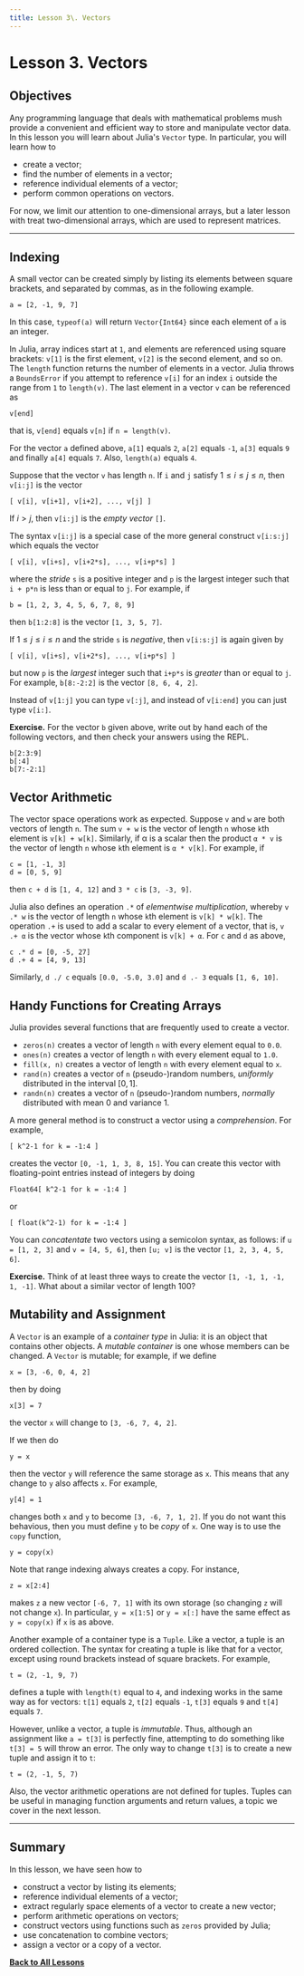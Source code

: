 ```yaml
---
title: Lesson 3\. Vectors
---
```


# Lesson 3. Vectors

## Objectives

Any programming language that deals with mathematical problems mush provide
a convenient and efficient way to store and manipulate vector data. In this
lesson you will learn about Julia's `Vector` type.  In particular, you will
learn how to

* create a vector;
* find the number of elements in a vector;
* reference individual elements of a vector;
* perform common operations on vectors.

For now, we limit our attention to one-dimensional arrays, but a later lesson
with treat two-dimensional arrays, which are used to represent matrices.

* * *

## Indexing 

A small vector can be created simply by listing its elements between square
brackets, and separated by commas, as in the following example.
```
a = [2, -1, 9, 7]
```
In this case, `typeof(a)` will return `Vector{Int64}` since each element of
`a` is an integer.  

In Julia, array indices start at `1`, and elements are referenced using 
square brackets: `v[1]` is the first element, `v[2]` is the
second element, and so on.  The `length` function returns the number of 
elements in a vector.  Julia throws a `BoundsError` if you attempt to 
reference `v[i]` for an index `i` outside the range from `1` to `length(v)`.
The last element in a vector `v` can be referenced as
```
v[end]
```
that is, `v[end]` equals `v[n]` if `n = length(v)`.

For the vector `a` defined above, `a[1]` equals `2`, `a[2]` equals `-1`,
`a[3]` equals `9` and finally `a[4]` equals `7`.  Also, `length(a)` equals `4`.

Suppose that the vector `v` has length `n`.  If `i` and `j` satisfy
$1\le i\le j\le n$, then `v[i:j]` is the vector
```
[ v[i], v[i+1], v[i+2], ..., v[j] ]
```
If $i>j$, then `v[i:j]` is the *empty vector* `[]`.  

The syntax `v[i:j]` is a special case of the more general construct `v[i:s:j]` 
which equals the vector
```
[ v[i], v[i+s], v[i+2*s], ..., v[i+p*s] ]
```
where the *stride* `s` is a positive integer and `p` is the largest integer such 
that `i + p*n` is less than or equal to `j`.  For example, if
```
b = [1, 2, 3, 4, 5, 6, 7, 8, 9]
```
then `b[1:2:8]` is the vector `[1, 3, 5, 7]`.  

If $1\le j\le i\le n$ and the stride `s` is *negative*, then `v[i:s:j]` is again
given by
```
[ v[i], v[i+s], v[i+2*s], ..., v[i+p*s] ]
```
but now `p` is the *largest* integer such that `i+p*s` is *greater* than or
equal to `j`.  For example, `b[8:-2:2]` is the vector `[8, 6, 4, 2]`.

Instead of `v[1:j]` you can type `v[:j]`, and instead of `v[i:end]` you can
just type `v[i:]`.


**Exercise.** For the vector `b` given above, write out by hand each of the 
following vectors, and then check your answers using the REPL.
```
b[2:3:9]
b[:4]
b[7:-2:1]
```

## Vector Arithmetic

The vector space operations work as expected.  Suppose `v` and `w` are both
vectors of length `n`.  The sum `v + w` is the vector of length `n` whose `k`th
element is `v[k] + w[k]`.  Similarly, if α is a scalar then the product `α * v` 
is the vector of length `n` whose `k`th element is `α * v[k]`.   For example,
if
```
c = [1, -1, 3] 
d = [0, 5, 9]
```
then `c + d` is `[1, 4, 12]` and `3 * c`  is `[3, -3, 9]`.

Julia also defines an operation `.*` of *elementwise multiplication*, whereby
`v .* w` is the vector of length `n` whose `k`th element is `v[k] * w[k]`.
The operation `.+` is used to add a scalar to every element of a vector, that is,
`v .+ α` is the vector whose `k`th component is `v[k] + α`.
For `c` and `d` as above, 
```
c .* d = [0, -5, 27]
d .+ 4 = [4, 9, 13]
```
Similarly, `d ./ c` equals `[0.0, -5.0, 3.0]` and `d .- 3` equals `[1, 6, 10]`.

## Handy Functions for Creating Arrays

Julia provides several functions that are frequently used to create a vector.

* `zeros(n)` creates a vector of length `n` with every element equal to `0.0`.
* `ones(n)` creates a vector of length `n` with every element equal to `1.0`.
* `fill(x, n)` creates a vector of length `n` with every element equal to `x`.
* `rand(n)` creates a vector of `n` (pseudo-)random numbers, *uniformly*
distributed in the interval $[0,1]$.
* `randn(n)` creates a vector of `n` (pseudo-)random numbers, *normally*
distributed with mean $0$ and variance $1$.

A more general method is to construct a vector using a *comprehension*.
For example,
```
[ k^2-1 for k = -1:4 ]
```
creates the vector `[0, -1, 1, 3, 8, 15]`.  You can create this vector with
floating-point entries instead of integers by doing
```
Float64[ k^2-1 for k = -1:4 ]
```
or
```
[ float(k^2-1) for k = -1:4 ]
```

You can *concatentate* two vectors using a semicolon syntax, as follows: if
`u = [1, 2, 3]` and `v = [4, 5, 6]`, then `[u; v]` is the vector
`[1, 2, 3, 4, 5, 6]`.

**Exercise.** Think of at least three ways to create the vector 
`[1, -1, 1, -1, 1, -1]`.  What about a similar vector of length 100?

## Mutability and Assignment

A `Vector` is an example of a *container type* in Julia: it is an object
that contains other objects.  A *mutable container* is one whose members
can be changed.  A `Vector` is mutable; for example, if we define
```
x = [3, -6, 0, 4, 2]
```
then by doing
```
x[3] = 7
```
the vector `x` will change to `[3, -6, 7, 4, 2]`.  

If we then do
```
y = x
```
then the vector `y` will reference the same storage as `x`.  This means
that any change to `y` also affects `x`.  For example, 
```
y[4] = 1
```
changes both `x` and `y` to become `[3, -6, 7, 1, 2]`.  If you do not 
want this behavious, then you must define `y` to be *copy* of `x`.  One
way is to use the `copy` function,
```
y = copy(x)
```
Note that range indexing always creates a copy.  For instance,
```
z = x[2:4]
```
makes `z` a new vector `[-6, 7, 1]` with its own storage (so changing `z`
will not change `x`).  In particular, `y = x[1:5]` or `y = x[:]` have
the same effect as `y = copy(x)` if `x` is as above.

Another example of a container type is a `Tuple`.  Like a vector, a tuple is
an ordered collection.  The syntax for creating a tuple is like that for a
vector, except using round brackets instead of square brackets.  For example,
```
t = (2, -1, 9, 7)
```
defines a tuple with `length(t)` equal to `4`, and indexing works in the same
way as for vectors: `t[1]` equals `2`, `t[2]` equals `-1`, `t[3]` equals `9`
and `t[4]` equals `7`.  

However, unlike a vector, a tuple is *immutable*.  Thus, although an
assignment like `a = t[3]` is perfectly fine, attempting to do something
like `t[3] = 5` will throw an error.  The only way to change `t[3]` is to
create a new tuple and assign it to `t`:
```
t = (2, -1, 5, 7)
```
Also, the vector arithmetic operations are not defined for tuples.  Tuples
can be useful in managing function arguments and return values, a topic we
cover in the next lesson.

* * *

## Summary

In this lesson, we have seen how to

* construct a vector by listing its elements;
* reference individual elements of a vector;
* extract regularly space elements of a vector to create a new vector;
* perform arithmetic operations on vectors;
* construct vectors using functions such as `zeros` provided by Julia;
* use concatenation to combine vectors;
* assign a vector or a copy of a vector.

[**Back to All Lessons**](../index.html)

